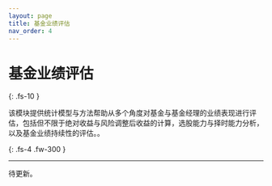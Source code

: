 ```yaml
---
layout: page
title: 基金业绩评估
nav_order: 4
---
```



# 基金业绩评估
{: .fs-10 }

该模块提供统计模型与方法帮助从多个角度对基金与基金经理的业绩表现进行评估，包括但不限于绝对收益与风险调整后收益的计算，选股能力与择时能力分析，以及基金业绩持续性的评估。。

{: .fs-4 .fw-300 }

---

待更新。